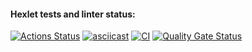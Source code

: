 #### Hexlet tests and linter status:
[![Actions Status](https://github.com/DSolokhin/frontend-project-46/actions/workflows/hexlet-check.yml/badge.svg)](https://github.com/DSolokhin/frontend-project-46/actions)
[![asciicast](https://asciinema.org/a/iQgRuSUXEefcgmcAaeK6vUqFn.svg)](https://asciinema.org/a/iQgRuSUXEefcgmcAaeK6vUqFn)
[![CI](https://github.com/DSolokhin/frontend-project-46/actions/workflows/ci.yml/badge.svg)](https://github.com/DSolokhin/frontend-project-46/actions/workflows/ci.yml)
[![Quality Gate Status](https://sonarcloud.io/api/project_badges/measure?project=DSolokhin_frontend-project-46&metric=alert_status)](https://sonarcloud.io/summary/new_code?id=DSolokhin_frontend-project-46)
